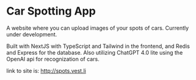 # Car Spotting App
A website where you can upload images of your spots of cars. Currently under development.


Built with NextJS with TypeScript and Tailwind in the frontend, and Redis and Express for the database. Also utilizing ChatGPT 4.0 lite using the OpenAI api for recognization of cars.

link to site is: http://spots.vest.li
